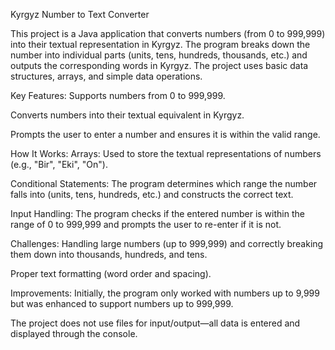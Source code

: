 Kyrgyz Number to Text Converter

This project is a Java application that converts numbers (from 0 to 999,999) into their textual representation in Kyrgyz. The program breaks down the number into individual parts (units, tens, hundreds, thousands, etc.) and outputs the corresponding words in Kyrgyz. The project uses basic data structures, arrays, and simple data operations.

Key Features:
Supports numbers from 0 to 999,999.

Converts numbers into their textual equivalent in Kyrgyz.

Prompts the user to enter a number and ensures it is within the valid range.

How It Works:
Arrays: Used to store the textual representations of numbers (e.g., "Bir", "Eki", "On").

Conditional Statements: The program determines which range the number falls into (units, tens, hundreds, etc.) and constructs the correct text.

Input Handling: The program checks if the entered number is within the range of 0 to 999,999 and prompts the user to re-enter if it is not.

Challenges:
Handling large numbers (up to 999,999) and correctly breaking them down into thousands, hundreds, and tens.

Proper text formatting (word order and spacing).

Improvements:
Initially, the program only worked with numbers up to 9,999 but was enhanced to support numbers up to 999,999.

The project does not use files for input/output—all data is entered and displayed through the console.
